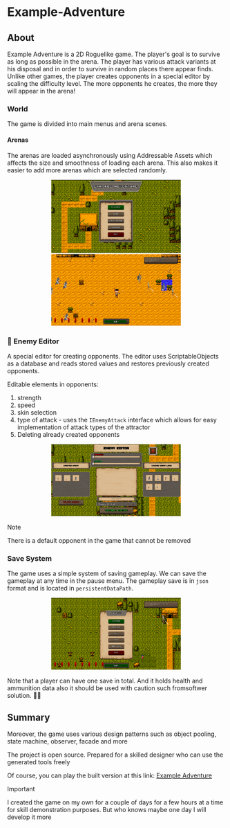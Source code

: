 # Example-Adventure

## About
Example Adventure is a 2D Roguelike game. The player's goal is to survive as long as possible in the arena. The player has various attack variants at his disposal and in order to survive in random places there appear finds. Unlike other games, the player creates opponents in a special editor by scaling the difficulty level. The more opponents he creates, the more they will appear in the arena!

### World
The game is divided into main menus and arena scenes.

#### Arenas

The arenas are loaded asynchronously using Addressable Assets which affects the size and smoothness of loading each arena. 
This also makes it easier to add more arenas which are selected randomly.

<p align="center">
  <img src="Visual_Readme/Screenshot 2024-03-20 20-52-19.png" alt="Main Menu" width="300"/>
  <img src="Visual_Readme/Screenshot 2024-03-20 20-53-11.png" alt="Arena Example" width="300"/>
</p>


### :zombie: Enemy Editor 
A special editor for creating opponents. The editor uses ScriptableObjects as a database and reads stored values and restores previously created opponents. 

Editable elements in opponents:
1. strength
2. speed
3. skin selection
4. type of attack - uses the `IEnemyAttack`  interface which allows for easy implementation of attack types of the attractor
5. Deleting already created opponents

<p align="center">
  <img src="Visual_Readme/Screenshot 2024-03-20 21-19-59.png" alt="Enemy Editor" width="300"/>
</p>

> [!NOTE]
> There is a default opponent in the game that cannot be removed

### Save System
The game uses a simple system of saving gameplay. We can save the gameplay at any time in the pause menu. The gameplay save is in `json` format and is located in `persistentDataPath`.

<p align="center">
  <img src="Visual_Readme/Screenshot 2024-03-20 21-40-08.png" alt="Pause" width="300"/>
</p>

Note that a player can have one save in total. And it holds health and ammunition data also it should be used with caution such fromsoftwer solution. :superhero::bone:

## Summary
Moreover, the game uses various design patterns such as object pooling, state machine, observer, facade and more

The project is open source. Prepared for a skilled designer who can use the generated tools freely 

Of course, you can play the built version at this link: [Example Adventure](https://drive.google.com/file/d/10sv-WuzmfAuNXQx5tBqIm395K75elu31/view?usp=sharing)

> [!IMPORTANT]
> I created the game on my own for a couple of days for a few hours at a time for skill demonstration purposes. But who knows maybe one day I will develop it more
